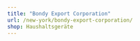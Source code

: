 ```yaml
---
title: "Bondy Export Corporation"
url: /new-york/bondy-export-corporation/
shop: Haushaltsgeräte
---
```

